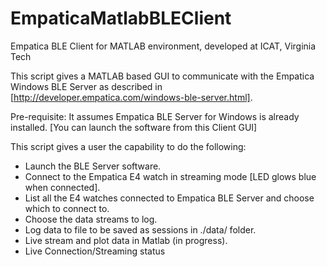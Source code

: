 # EmpaticaMatlabBLEClient
Empatica BLE Client for MATLAB environment, developed at ICAT, Virginia Tech

This script gives a MATLAB based GUI to communicate with the Empatica Windows BLE Server as 
described in [http://developer.empatica.com/windows-ble-server.html].

Pre-requisite: 
It assumes Empatica BLE Server for Windows is already installed. [You can launch the software from this Client GUI]

This script gives a user the capability to do the following:
* Launch the BLE Server software.
* Connect to the Empatica E4 watch in streaming mode [LED glows blue when connected].
* List all the E4 watches connected to Empatica BLE Server and choose which to connect to.
* Choose the data streams to log.
* Log data to file to be saved as sessions in ./data/ folder.
* Live stream and plot data in Matlab (in progress).
* Live Connection/Streaming status 
